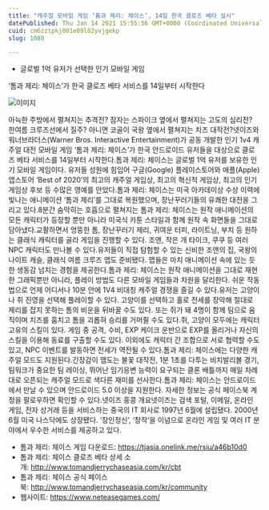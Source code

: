```yaml
---
title: "캐주얼 모바일 게임 ‘톰과 제리: 체이스’, 14일 한국 클로즈 베타 실시"
datePublished: Thu Jan 14 2021 15:55:56 GMT+0000 (Coordinated Universal Time)
cuid: cm6zztpkj001e09l82yvjgekp
slug: 1080

---
```



- 글로벌 1억 유저가 선택한 인기 모바일 게임

‘톰과 제리: 체이스’가 한국 클로즈 베타 서비스를 14일부터 시작한다

![이미지](https://cdn.hashnode.com/res/hashnode/image/upload/v1739248791415/6e636330-fd31-4468-bfa2-77c9c35cdd75.jpeg)

아늑한 주방에서 펼쳐지는 추격전? 잠자는 스파이크 옆에서 펼쳐지는 고도의 심리전? 한여름 크루즈선에서 질주? 아니면 코골이 국왕 옆에서 펼쳐지는 치즈 대작전?넷이즈와 워너브라더스(Warner Bros. Interactive Entertainment)가 공동 개발한 인기 1v4 캐주얼 대전 모바일 게임 ‘톰과 제리: 체이스’가 한국 안드로이드 유저들을 대상으로 클로즈 베타 서비스를 14일부터 시작한다.톰과 제리: 체이스는 글로벌 1억 유저를 보유한 인기 모바일 게임이다. 유저들 성원에 힘입어 구글(Google) 플레이스토어와 애플(Apple) 앱스토어 ‘Best of 2020’의 최고의 캐주얼 게임상, 최고의 혁신적 게임상, 최고의 인기 게임상 후보 등 수많은 영예를 안았다.톰과 제리: 체이스는 미국 아카데미상 수상 이력에 빛나는 애니메이션 ‘톰과 제리’를 그대로 복원했으며, 장난꾸러기들의 유쾌한 대전을 그리고 있다.8분간 숨막히는 호흡으로 펼쳐지는 톰과 제리: 체이스는 원작 애니메이션의 모든 캐릭터가 등장할 뿐만 아니라 미국식 카툰 스타일과 함께 원작 속 화면들을 그대로 담아냈다.교활하면서 엉뚱한 톰, 장난꾸러기 제리, 귀여운 터피, 라이트닝, 부치 등 원하는 클래식 캐릭터를 골라 게임을 진행할 수 있다. 조앤, 작은 개 타이크, 쿠쿠 등 여러 NPC 캐릭터도 만나볼 수 있다.유저들이 직접 탐험할 수 있는 신비한 조앤의 집, 국왕의 나이트 캐슬, 클래식 여름 크루즈 맵도 준비됐다. 맵들은 마치 애니메이션 속에 있는 듯한 생동감 넘치는 경험을 제공한다.톰과 제리: 체이스는 원작 애니메이션을 그대로 재현한 그래픽뿐만 아니라, 플레이 방법도 다른 모바일 게임들과 차원을 달리한다. 쉬운 작동법으로 언제 어디서나 10분 안에 1V4 비대칭 캐주얼 경쟁을 즐길 수 있다.유저는 고양이나 쥐 진영을 선택해 플레이할 수 있다. 고양이를 선택하고 홀로 전세를 장악해 절대로 제리를 잡지 못하는 톰의 비운을 뒤바꿀 수도 있다. 또는 쥐가 돼 4명이 함께 팀으로 움직이며 치즈를 훔치고 톰을 괴롭혀 승리를 거머쥘 수도 있다.쥐, 고양이 모두에는 캐릭터 고유의 스킬이 있다. 게임 중 공격, 수비, EXP 케이크 운반으로 EXP를 올리거나 자신의 스킬을 이용해 동료를 구출할 수도 있다. 이외에도 캐릭터 간 조합으로 서로 협력할 수도 있고, NPC 이벤트를 발동하면 전세가 역전될 수 있다.톰과 제리: 체이스에는 다양한 캐주얼 모드도 지원된다.긴장감이 맴도는 불꽃 대작전, 1분 1초를 다투는 비치발리볼 경기, 팀워크가 중요한 팀 레이싱, 뛰어난 임기응변 능력이 요구되는 클론 배틀까지 매일 차례대로 오픈되는 캐주얼 모드로 색다른 재미를 선사한다.톰과 제리: 체이스는 안드로이드에서 만날 수 있으며 안드로이드 5.0 이상을 지원한다. 자세한 정보는 공식 페이스북 계정을 팔로우하면 확인할 수 있다.넷이즈 홍콩 개요넷이즈는 검색 포털, 이메일, 온라인 게임, 전자 상거래 등을 서비스하는 중국의 IT 회사로 1997년 6월에 설립됐다. 2000년 6월 미국 나스닥에도 상장됐다. ‘장인정신’, ‘창작’을 이념으로 온라인 게임 및 여러 IT 분야에서 우수한 서비스를 제공하고 있다.

- 톰과 제리: 체이스 게임 다운로드: https://tjasia.onelink.me/rsiu/a46b10d0
- 톰과 제리: 체이스 클로즈 베타 상세 소개: http://www.tomandjerrychaseasia.com/kr/cbt
- 톰과 제리: 체이스 공식 페이스북: http://www.tomandjerrychaseasia.com/kr/community
- 웹사이트: https://www.neteasegames.com/